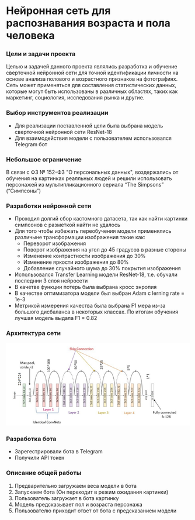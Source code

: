 # Нейронная сеть для распознавания возраста и пола человека 
### Цели и задачи проекта
Целью и задачей данного проекта являлись разработка и обучение сверточной нейронной сети для точной идентификации личности на основе анализа полового и возрастного признаков на фотографиях. Сеть может применяться для составления статистических данных, которые могут быть использованы в различных областях, таких как маркетинг, социология, исследования рынка и другие. 

### Выбор инструментов реализации
- Для реализации поставленной цели была выбрана модель сверточной нейронной сети ResNet-18
- Для взаимодействия модели с пользователем использовался Telegram бот

### Небольшое ограничение
В связи с ФЗ № 152-ФЗ "О персональных данных", воздержались от обучения на картинках реалльных людей и решили использовать персонажей из мультипликационного сериала “The Simpsons” (“Симпсоны”)

### Разработки нейронной сети
- Проходил долгий сбор кастомного датасета, так как найти картинки симпсонов с разметкой найти не удалось
- Для того чтобы избежать переобучения модели применялись различыне трансформации изображения такие как:
  - Переворот изображения
  - Поворот изображения на угол до 45 градусов в разные стороны
  - Изменение контрастности изображения до 30%
  - Изменение яркости изображения до 80%
  - Добавление случайного шума до 30% покрытия изображения
- Использовался Transfer Learning модели ResNet-18, т.е. обучали последнии 3 слоя нейросети
- В качетве функции потерь была выбрана кросс энропия 
- В качестве оптимизатора модели был выбран Adam с lerning rate = 1e-3
- Метрикой измерения качества была выбрана F1 мера из-за большого дисбаланса в некоторых классах. По итогам обучения лучшая модель выдала F1 = 0.82

### Архитектура сети
![alt text](https://github.com/OneSll/Age_gender_recognition/blob/main/pic/model_res.png)

### Разработка бота
- Зарегестрировали бота в Telegram
- Получили API токен

### Описание общей работы
1) Предварительно загружаем веса модели в бота
2) Запускаем бота (Он переходит в режим ожидания картинки)
3) Пользователь загружает в бота картинку
4) Модель предсказывает пол и возраста персонажа
5) Пользователю приходит ответ от бота с предсказанием модели   
